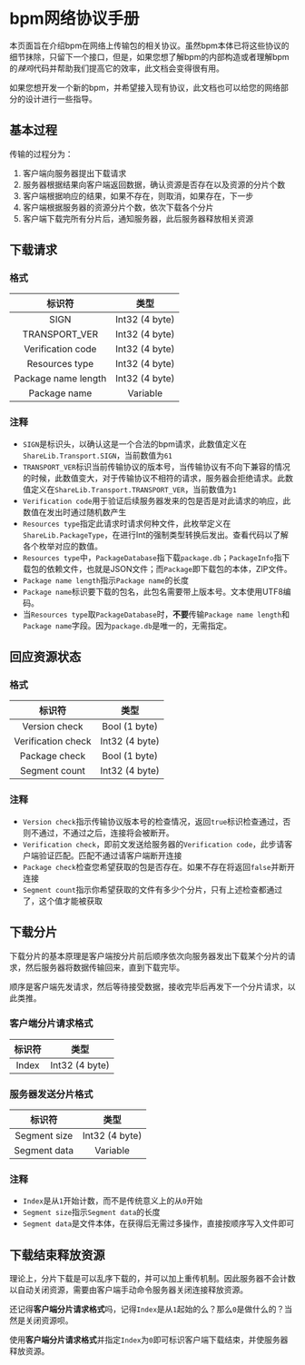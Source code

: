 # bpm网络协议手册

本页面旨在介绍bpm在网络上传输包的相关协议。虽然bpm本体已将这些协议的细节抹除，只留下一个接口，但是，如果您想了解bpm的内部构造或者理解bpm的*辣鸡*代码并帮助我们提高它的效率，此文档会变得很有用。

如果您想开发一个新的bpm，并希望接入现有协议，此文档也可以给您的网络部分的设计进行一些指导。

## 基本过程

传输的过程分为：

1. 客户端向服务器提出下载请求
2. 服务器根据结果向客户端返回数据，确认资源是否存在以及资源的分片个数
3. 客户端根据响应的结果，如果不存在，则取消，如果存在，下一步
4. 客户端根据服务器的资源分片个数，依次下载各个分片
5. 客户端下载完所有分片后，通知服务器，此后服务器释放相关资源

## 下载请求

### 格式

|标识符|类型|
|:---:|:---:|
|SIGN|Int32 (4 byte)|
|TRANSPORT_VER|Int32 (4 byte)|
|Verification code|Int32 (4 byte)|
|Resources type|Int32 (4 byte)|
|Package name length|Int32 (4 byte)|
|Package name|Variable|

### 注释

* `SIGN`是标识头，以确认这是一个合法的bpm请求，此数值定义在`ShareLib.Transport.SIGN`，当前数值为`61`
* `TRANSPORT_VER`标识当前传输协议的版本号，当传输协议有不向下兼容的情况的时候，此数值变大，对于传输协议不相符的请求，服务器会拒绝请求。此数值定义在`ShareLib.Transport.TRANSPORT_VER`，当前数值为`1`
* `Verification code`用于验证后续服务器发来的包是否是对此请求的响应，此数值在发出时通过随机数产生
* `Resources type`指定此请求时请求何种文件，此枚举定义在`ShareLib.PackageType`，在进行Int的强制类型转换后发出。查看代码以了解各个枚举对应的数值。
* `Resources type`中，`PackageDatabase`指下载`package.db`；`PackageInfo`指下载包的依赖文件，也就是JSON文件；而`Package`即下载包的本体，ZIP文件。
* `Package name length`指示`Package name`的长度
* `Package name`标识要下载的包名，此包名需要带上版本号。文本使用UTF8编码。
* 当`Resources type`取`PackageDatabase`时，**不要**传输`Package name length`和`Package name`字段。因为`package.db`是唯一的，无需指定。

## 回应资源状态

### 格式

|标识符|类型|
|:---:|:---:|
|Version check|Bool (1 byte)|
|Verification check|Int32 (4 byte)|
|Package check|Bool (1 byte)|
|Segment count|Int32 (4 byte)|

### 注释

* `Version check`指示传输协议版本号的检查情况，返回`true`标识检查通过，否则不通过，不通过之后，连接将会被断开。
* `Verification check`，即前文发送给服务器的`Verification code`，此步请客户端验证匹配。匹配不通过请客户端断开连接
* `Package check`检查您希望获取的包是否存在。如果不存在将返回`false`并断开连接
* `Segment count`指示你希望获取的文件有多少个分片，只有上述检查都通过了，这个值才能被获取

## 下载分片

下载分片的基本原理是客户端按分片前后顺序依次向服务器发出下载某个分片的请求，然后服务器将数据传输回来，直到下载完毕。

顺序是客户端先发请求，然后等待接受数据，接收完毕后再发下一个分片请求，以此类推。

### 客户端分片请求格式

|标识符|类型|
|:---:|:---:|
|Index|Int32 (4 byte)|

### 服务器发送分片格式

|标识符|类型|
|:---:|:---:|
|Segment size|Int32 (4 byte)|
|Segment data|Variable|

### 注释

* `Index`是从`1`开始计数，而不是传统意义上的从`0`开始
* `Segment size`指示`Segment data`的长度
* `Segment data`是文件本体，在获得后无需过多操作，直接按顺序写入文件即可

## 下载结束释放资源

理论上，分片下载是可以乱序下载的，并可以加上重传机制。因此服务器不会计数以自动关闭资源，需要由客户端手动命令服务器关闭连接释放资源。

还记得**客户端分片请求格式**吗，记得`Index`是从`1`起始的么？那么`0`是做什么的？当然是关闭资源呗。

使用**客户端分片请求格式**并指定`Index`为`0`即可标识客户端下载结束，并使服务器释放资源。
